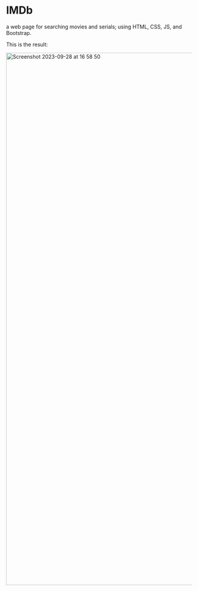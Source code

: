 # IMDb
a web page for searching movies and serials; using HTML, CSS, JS, and Bootstrap.


This is the result:



<img width="1440" alt="Screenshot 2023-09-28 at 16 58 50" src="https://github.com/Fatemehrshd/IMDb/assets/99406182/c962ff39-d980-4ea2-b8b4-cf34e60cbc42">
